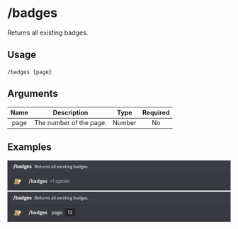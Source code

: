 # /badges

Returns all existing badges.

## Usage

```
/badges {page}
```

## Arguments

| Name | Description             | Type   | Required |
| :--: | :---------------------: | :----: | :------: |
| page | The number of the page. | Number | No       |

## Examples

<img src="../_media/examples/badges-0.png" class="prettier" draggable="false">\
<img src="../_media/examples/badges-1.png" class="prettier" draggable="false">
